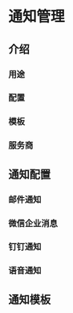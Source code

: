 # 通知管理

## 介绍

### 用途

### 配置

### 模板

### 服务商


## 通知配置

### 邮件通知

### 微信企业消息

### 钉钉通知

### 语音通知

## 通知模板